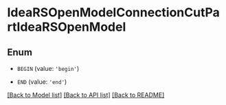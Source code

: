 # IdeaRSOpenModelConnectionCutPartIdeaRSOpenModel


## Enum

* `BEGIN` (value: `'begin'`)

* `END` (value: `'end'`)

[[Back to Model list]](../README.md#documentation-for-models) [[Back to API list]](../README.md#documentation-for-api-endpoints) [[Back to README]](../README.md)


